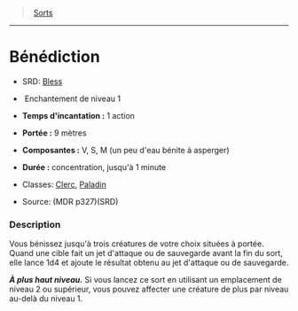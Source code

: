 ﻿> [Sorts](hd_spells.md)

---

# Bénédiction

- SRD: [Bless](srd_spells_bless.md)

-  Enchantement de niveau 1

- **Temps d'incantation :** 1 action

- **Portée :** 9 mètres

- **Composantes :** V, S, M (un peu d'eau bénite à asperger)

- **Durée :** concentration, jusqu'à 1 minute

- Classes: [Clerc](hd_cleric.md), [Paladin](hd_paladin.md)

- Source: (MDR p327)(SRD)

### Description

Vous bénissez jusqu'à trois créatures de votre choix situées à portée. Quand une cible fait un jet d'attaque ou de sauvegarde avant la fin du sort, elle lance 1d4 et ajoute le résultat obtenu au jet d'attaque ou de sauvegarde.

**_À plus haut niveau._** Si vous lancez ce sort en utilisant un emplacement de niveau 2 ou supérieur, vous pouvez affecter une créature de plus par niveau au-delà du niveau 1.

